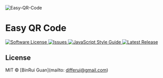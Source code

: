 ![Easy-QR-Code](https://user-images.githubusercontent.com/3120588/30247348-1226c4c0-9645-11e7-98ee-8031fec10909.png "Easy QR Code")

# Easy QR Code

<p>
    <a href="LICENSE">
        <img src="https://img.shields.io/badge/license-MIT-brightgreen.svg" alt="Software License" />
    </a>
    <a href="https://github.com/differui/easy-qr-code/issues">
        <img src="https://img.shields.io/github/issues/differui/easy-qr-code.svg" alt="Issues" />
    </a>
    <a href="http://standardjs.com/">
        <img src="https://img.shields.io/badge/code%20style-standard-brightgreen.svg" alt="JavaScript Style Guide" />
    </ahttp->
    <a href="https://github.com/differui/easy-qr-code/releases/latest">
        <img src="http://github-release-version.herokuapp.com/github/differui/easy-qr-code/release.svg?style=flat" alt="Latest Release">
    </a>
</p>

## License

MIT &copy; [BinRui Guan](mailto: differui@gmail.com)




